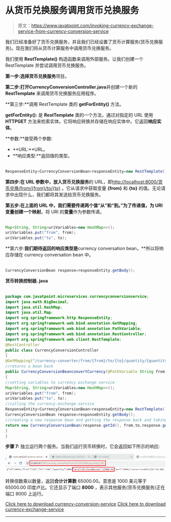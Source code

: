 # 从货币兑换服务调用货币兑换服务

> 原文：<https://www.javatpoint.com/invoking-currency-exchange-service-from-currency-conversion-service>

我们已经准备好了货币兑换服务，并且我们已经设置了货币计算服务(货币兑换服务)。现在我们将从货币计算服务中调用货币兑换服务。

我们使用 **RestTemplate()** 构造函数来调用外部服务。让我们创建一个 RestTemplate 并尝试调用货币兑换服务。

**第一步:**选择**货币兑换服务**项目。

**第二步:**打开**CurrencyConversionController.java**并创建一个新的 **RestTemplate** 来调用货币兑换服务应用程序。

**第三步:**调用 RestTemplate 类的 **getForEntity()** 方法。

**getForEntity():** 是 **RestTemplate** 类的一个方法，通过对指定的 URL 使用 **HTTPGET** 方法来检索实体。它将响应转换并存储在响应实体中。它返回**响应实体**。

**参数:**接受两个参数:

*   **URL:**URL。
*   **响应类型:**返回值的类型。

```java

ResponseEntity<CurrencyConversionBean>responseEntity=new RestTemplate().getForEntity("http://localhost:8000/currency-exchange/from/{from}/to/{to}", CurrencyConversionBean.class, uriVariables);

```

**第四步:**在 URL 参数中，放入**货币兑换服务**的 URL，即[http://localhost:8000/货币兑换/from/{from}/to/{to}](http://localhost:8000/currency-exchange/from/%7bfrom%7d/to/%7bto%7d) 。它从请求中获取变量 **{from}** 和 **{to}** 的值。无论请求中出现什么，我们都将其发送给货币兑换服务。

**第五步:**在上面的 URL 中，我们需要传递两个值**“从”**和**“到。”**为了传递值，为 URI 变量创建一个**映射**。将 URI 的**变量**作为参数传递。

```java

Map<String, String>uriVariables=new HashMap<>();
uriVariables.put("from", from);
uriVariables.put("to", to);

```

**第六步:**我们期待返回的响应类型是**currency conversation bean，**所以将响应存储在 currency conversation bean 中。

```java

CurrencyConversionBean response=responseEntity.getBody();

```

**货币转换控制器. java**

```java

package com.javatpoint.microservices.currencyconversionservice;
import java.math.BigDecimal;
import java.util.HashMap;
import java.util.Map;
import org.springframework.http.ResponseEntity;
import org.springframework.web.bind.annotation.GetMapping;
import org.springframework.web.bind.annotation.PathVariable;
import org.springframework.web.bind.annotation.RestController;
import org.springframework.web.client.RestTemplate;
@RestController
public class CurrencyConversionController
{
@GetMapping("/currency-converter/from/{from}/to/{to}/quantity/{quantity}") //where {from} and {to} represents the column 
//returns a bean back
public CurrencyConversionBeanconvertCurrency(@PathVariable String from, @PathVariable String to, @PathVariableBigDecimal quantity)
{
//setting variables to currency exchange service
Map<String, String>uriVariables=new HashMap<>();
uriVariables.put("from", from);
uriVariables.put("to", to);
//calling the currency-exchange-service
ResponseEntity<CurrencyConversionBean>responseEntity=new RestTemplate().getForEntity("http://localhost:8000/currency-exchange/from/{from}/to/{to}", CurrencyConversionBean.class, uriVariables);
CurrencyConversionBean response=responseEntity.getBody();
//creating a new response bean and getting the response back and taking it into Bean
return new CurrencyConversionBean(response.getId(), from,to,response.getConversionMultiple(), quantity,quantity.multiply(response.getConversionMultiple()),response.getPort());
}
}

```

**步骤 7:** 独立运行两个服务。当我们运行货币转换时，它会返回如下所示的响应:

![Setting up Currency Conversion Microservice](img/47eebd3616a0783f699eb03a5f703c40.png)

转换倍数乘以数量，返回**合计计算数** 65000.00。意思是 1000 美元等于 65000.00 印度卢比。它还显示了端口 **8000** ，表示其他服务(货币兑换服务)正在端口 8000 上运行。

[Click here to download currency-conversion-service](https://static.javatpoint.com/tutorial/microservices/download/invoking/currency-conversion-service.zip)
[Click here to download currency-exchange-service](https://static.javatpoint.com/tutorial/microservices/download/invoking/currency-exchange-service.zip)

* * *